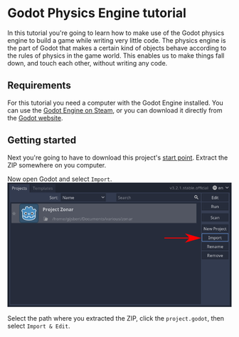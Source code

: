 # Godot Physics Engine tutorial

In this tutorial you're going to learn how to make use of the Godot physics engine to build a game while writing very little code. The physics engine is the part of Godot that makes a certain kind of objects behave according to the rules of physics in the game world. This enables us to make things fall down, and touch each other, without writing any code.

## Requirements

For this tutorial you need a computer with the Godot Engine installed. You can use the [Godot Engine on Steam](https://store.steampowered.com/app/404790/Godot_Engine/), or you can download it directly from the [Godot website](https://godotengine.org/).

## Getting started

Next you're going to have to download this project's [start point](https://github.com/Ghostbird/BUKpc20-koding-physics/archive/0-getting-started.zip). Extract the ZIP somewhere on you computer.

Now open Godot and select `Import`. ![import instructions](docs/01-import.png)

Select the path where you extracted the ZIP, click the `project.godot`, then select `Import & Edit`.
